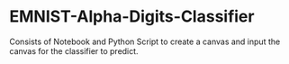 # EMNIST-Alpha-Digits-Classifier
Consists of Notebook and Python Script to create a canvas and input the canvas for the classifier to predict.
